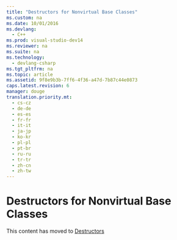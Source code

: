 ```yaml
---
title: "Destructors for Nonvirtual Base Classes"
ms.custom: na
ms.date: 10/01/2016
ms.devlang: 
  - C++
ms.prod: visual-studio-dev14
ms.reviewer: na
ms.suite: na
ms.technology: 
  - devlang-csharp
ms.tgt_pltfrm: na
ms.topic: article
ms.assetid: 9f8e9b3b-7ff6-4f36-a47d-7b87c44e0873
caps.latest.revision: 6
manager: douge
translation.priority.mt: 
  - cs-cz
  - de-de
  - es-es
  - fr-fr
  - it-it
  - ja-jp
  - ko-kr
  - pl-pl
  - pt-br
  - ru-ru
  - tr-tr
  - zh-cn
  - zh-tw
---
```

# Destructors for Nonvirtual Base Classes
This content has moved to [Destructors](../Topic/Destructors%20\(C++\).md)